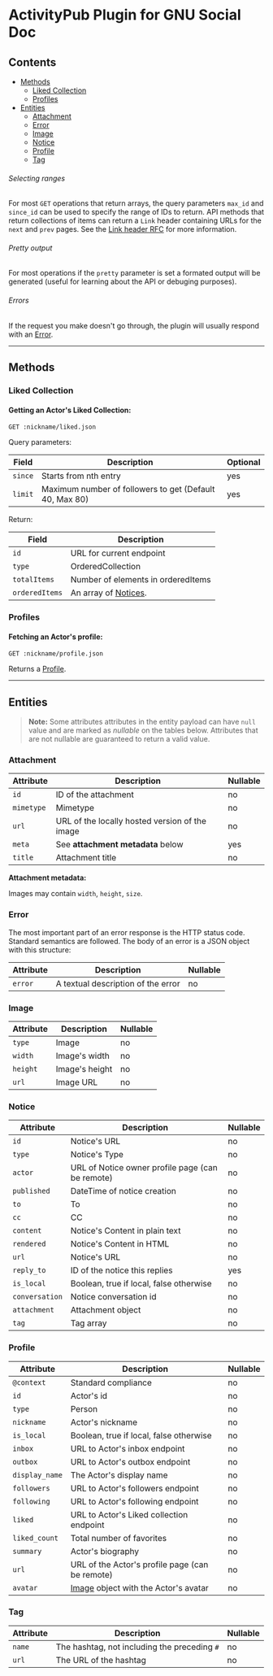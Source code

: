 ActivityPub Plugin for GNU Social Doc
=====================================

## Contents

- [Methods](#methods)
  - [Liked Collection](#liked-collection)
  - [Profiles](#profiles)
- [Entities](#entities)
  - [Attachment](#attachment)
  - [Error](#error)
  - [Image](#image)
  - [Notice](#notice)
  - [Profile](#profile)
  - [Tag](#tag)

###### Selecting ranges

For most `GET` operations that return arrays, the query parameters `max_id` and `since_id` can be used to specify the range of IDs to return.
API methods that return collections of items can return a `Link` header containing URLs for the `next` and `prev` pages.
See the [Link header RFC](https://tools.ietf.org/html/rfc5988) for more information.

###### Pretty output

For most operations if the `pretty` parameter is set a formated output will be generated (useful for learning about the API or debuging purposes).

###### Errors

If the request you make doesn't go through, the plugin will usually respond with an [Error](#error).

___

## Methods

### Liked Collection

#### Getting an Actor's Liked Collection:

    GET :nickname/liked.json

Query parameters:

| Field      | Description                                                    | Optional   |
| ---------- | -------------------------------------------------------------- | ---------- |
| `since`    | Starts from nth entry                                          | yes        |
| `limit`    | Maximum number of followers to get (Default 40, Max 80)        | yes        |

Return:

| Field           | Description                                                    |
| --------------- | -------------------------------------------------------------- |
| `id`            | URL for current endpoint                                       |
| `type`          | OrderedCollection                                              |
| `totalItems`    | Number of elements in orderedItems                             |
| `orderedItems`  | An array of [Notices](#notice).                                |

### Profiles

#### Fetching an Actor's profile:

    GET :nickname/profile.json

Returns a [Profile](#profile).

___

## Entities

> **Note:** Some attributes attributes in the entity payload can have ``null`` value and are marked as _nullable_ on the tables below. Attributes that are not nullable are guaranteed to return a valid value.

### Attachment

| Attribute                | Description                                                                       | Nullable |
| ------------------------ | --------------------------------------------------------------------------------- | -------- |
| `id`                     | ID of the attachment                                                              | no       |
| `mimetype`               | Mimetype                                                                          | no       |
| `url`                    | URL of the locally hosted version of the image                                    | no       |
| `meta`                   | See **attachment metadata** below                                                 | yes      |
| `title`                  | Attachment title                                                                  | no       |

**Attachment metadata:**

Images may contain `width`, `height`, `size`.

### Error

The most important part of an error response is the HTTP status code. Standard semantics are followed. The body of an error is a JSON object with this structure:

| Attribute                | Description                        | Nullable |
| ------------------------ | ---------------------------------- | -------- |
| `error`                  | A textual description of the error | no       |

### Image

| Attribute                | Description             | Nullable |
| ------------------------ | ----------------------- | -------- |
| `type`                   | Image                   | no       |
| `width`                  | Image's width           | no       |
| `height`                 | Image's height          | no       |
| `url`                    | Image URL               | no       |

### Notice

| Attribute                | Description                                       | Nullable |
| ------------------------ | ------------------------------------------------- | -------- |
| `id`                     | Notice's URL                                      | no       |
| `type`                   | Notice's Type                                     | no       |
| `actor`                  | URL of Notice owner profile page (can be remote)  | no       |
| `published`              | DateTime of notice creation                       | no       |
| `to`                     | To                                                | no       |
| `cc`                     | CC                                                | no       |
| `content`                | Notice's Content in plain text                    | no       |
| `rendered`               | Notice's Content in HTML                          | no       |
| `url`                    | Notice's URL                                      | no       |
| `reply_to`               | ID of the notice this replies                     | yes      |
| `is_local`               | Boolean, true if local, false otherwise           | no       |
| `conversation`           | Notice conversation id                            | no       |
| `attachment`             | Attachment object                                 | no       |
| `tag`                    | Tag array                                         | no       |

### Profile

| Attribute                | Description                                                                        | Nullable |
| ------------------------ | ---------------------------------------------------------------------------------- | -------- |
| `@context`               | Standard compliance                                                                | no       |
| `id`                     | Actor's id                                                                         | no       |
| `type`                   | Person                                                                             | no       |
| `nickname`               | Actor's nickname                                                                   | no       |
| `is_local`               | Boolean, true if local, false otherwise                                            | no       |
| `inbox`                  | URL to Actor's inbox endpoint                                                      | no       |
| `outbox`                 | URL to Actor's outbox endpoint                                                     | no       |
| `display_name`           | The Actor's display name                                                           | no       |
| `followers`              | URL to Actor's followers endpoint                                                  | no       |
| `following`              | URL to Actor's following endpoint                                                  | no       |
| `liked`                  | URL to Actor's Liked collection endpoint                                           | no       |
| `liked_count`            | Total number of favorites                                                          | no       |
| `summary`                | Actor's biography                                                                  | no       |
| `url`                    | URL of the Actor's profile page (can be remote)                                    | no       |
| `avatar`                 | [Image](#image) object with the Actor's avatar                                     | no       |

### Tag

| Attribute                | Description                                  | Nullable |
| ------------------------ | -------------------------------------------- | -------- |
| `name`                   | The hashtag, not including the preceding `#` | no       |
| `url`                    | The URL of the hashtag                       | no       |
